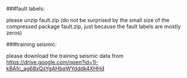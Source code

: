 ###fault labels:

please unzip fault.zip
(do not be surprised by the small size of the compressed package fault.zip, just because the fault labels are mostly zeros)

###training seismic:

please download the training seismic data from https://drive.google.com/open?id=1I-kBAfc_ag68xQsYgAHbqWYdddk4XHHd

